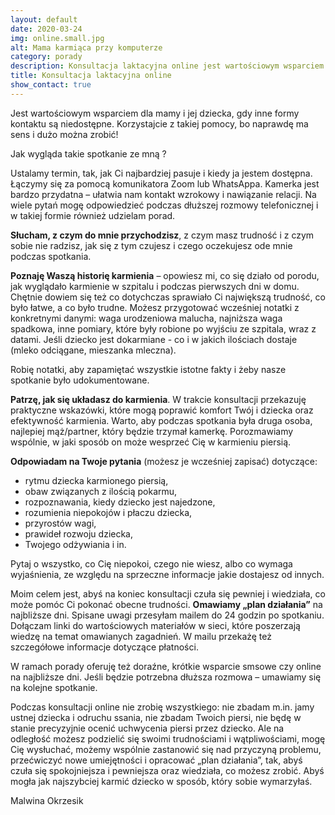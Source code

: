 ```yaml
---
layout: default
date: 2020-03-24
img: online.small.jpg
alt: Mama karmiąca przy komputerze
category: porady
description: Konsultacja laktacyjna online jest wartościowym wsparciem dla mamy i jej dziecka, gdy inne formy kontaktu są niedostępne. Korzystajcie z takiej pomocy, bo naprawdę ma sens i dużo można zrobić!
title: Konsultacja laktacyjna online
show_contact: true
---
```


Jest wartościowym wsparciem dla mamy i jej dziecka, gdy inne formy kontaktu są niedostępne. Korzystajcie z takiej pomocy, bo naprawdę ma sens i dużo można zrobić!

Jak wygląda takie spotkanie ze mną ?

Ustalamy termin, tak, jak Ci najbardziej pasuje i kiedy ja jestem dostępna. Łączymy się za pomocą komunikatora Zoom lub WhatsAppa. Kamerka jest bardzo przydatna – ułatwia nam kontakt wzrokowy i nawiązanie relacji. Na wiele pytań mogę odpowiedzieć podczas dłuższej rozmowy telefonicznej i w takiej formie również udzielam porad.

**Słucham, z czym do mnie przychodzisz**, z czym masz trudność i z czym sobie nie radzisz, jak się z tym czujesz i czego oczekujesz ode mnie podczas spotkania.

**Poznaję Waszą historię karmienia** – opowiesz mi, co się działo od porodu, jak wyglądało karmienie w szpitalu i podczas pierwszych dni w domu. Chętnie dowiem się też co dotychczas sprawiało Ci największą trudność, co było łatwe, a co było trudne. Możesz przygotować wcześniej notatki z konkretnymi danymi: waga urodzeniowa malucha, najniższa waga spadkowa, inne pomiary, które były robione po wyjściu ze szpitala, wraz z datami. Jeśli dziecko jest dokarmiane - co i w jakich ilościach dostaje (mleko odciągane, mieszanka mleczna).

Robię notatki, aby zapamiętać wszystkie istotne fakty i żeby nasze spotkanie było udokumentowane.

**Patrzę, jak się układasz do karmienia**. W trakcie konsultacji przekazuję praktyczne wskazówki, które mogą poprawić komfort Twój i dziecka oraz efektywność karmienia. Warto, aby podczas spotkania była druga osoba, najlepiej mąż/partner, który będzie trzymał kamerkę. Porozmawiamy wspólnie, w jaki sposób on może wesprzeć Cię w karmieniu piersią.

**Odpowiadam na Twoje pytania** (możesz je wcześniej zapisać) dotyczące:
- rytmu dziecka karmionego piersią,
- obaw związanych z ilością pokarmu,
- rozpoznawania, kiedy dziecko jest najedzone,
- rozumienia niepokojów i płaczu dziecka,
- przyrostów wagi,
- prawideł rozwoju dziecka,
- Twojego odżywiania i in.

Pytaj o wszystko, co Cię niepokoi, czego nie wiesz, albo co wymaga wyjaśnienia, ze względu na sprzeczne informacje jakie dostajesz od innych.

Moim celem jest, abyś na koniec konsultacji czuła się pewniej i wiedziała, co może pomóc Ci pokonać obecne trudności. **Omawiamy „plan działania”** na najbliższe dni. Spisane uwagi przesyłam mailem do 24 godzin po spotkaniu. Dołączam linki do wartościowych materiałów w sieci, które poszerzają wiedzę na temat omawianych zagadnień. W mailu przekażę też
szczegółowe informacje dotyczące płatności.

W ramach porady oferuję też doraźne, krótkie wsparcie smsowe czy online na najbliższe dni. Jeśli będzie potrzebna dłuższa rozmowa – umawiamy się na kolejne spotkanie.

Podczas konsultacji online nie zrobię wszystkiego: nie zbadam m.in. jamy ustnej dziecka i odruchu ssania, nie zbadam Twoich piersi, nie będę w stanie precyzyjnie ocenić uchwycenia piersi przez dziecko. Ale na odległość możesz podzielić się swoimi trudnościami i wątpliwościami, mogę Cię wysłuchać, możemy wspólnie zastanowić się nad przyczyną problemu, przećwiczyć nowe umiejętności i opracować „plan działania”, tak, abyś czuła się spokojniejsza i pewniejsza oraz wiedziała, co możesz zrobić. Abyś mogła jak najszybciej karmić dziecko w sposób, który sobie wymarzyłaś.

Malwina Okrzesik
